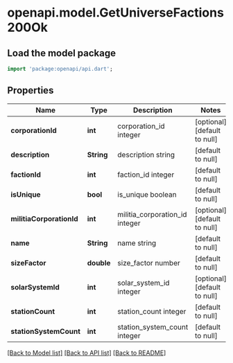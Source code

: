 # openapi.model.GetUniverseFactions200Ok

## Load the model package
```dart
import 'package:openapi/api.dart';
```

## Properties
Name | Type | Description | Notes
------------ | ------------- | ------------- | -------------
**corporationId** | **int** | corporation_id integer | [optional] [default to null]
**description** | **String** | description string | [default to null]
**factionId** | **int** | faction_id integer | [default to null]
**isUnique** | **bool** | is_unique boolean | [default to null]
**militiaCorporationId** | **int** | militia_corporation_id integer | [optional] [default to null]
**name** | **String** | name string | [default to null]
**sizeFactor** | **double** | size_factor number | [default to null]
**solarSystemId** | **int** | solar_system_id integer | [optional] [default to null]
**stationCount** | **int** | station_count integer | [default to null]
**stationSystemCount** | **int** | station_system_count integer | [default to null]

[[Back to Model list]](../README.md#documentation-for-models) [[Back to API list]](../README.md#documentation-for-api-endpoints) [[Back to README]](../README.md)


